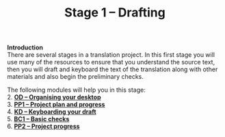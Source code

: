 ﻿---
title: Stage 1 – Drafting
---
**Introduction**  
There are several stages in a translation project. In this first stage you will use many of the resources to ensure that you understand the source text, then you will draft and keyboard the text of the translation along with other materials and also begin the preliminary checks.

The following modules will help you in this stage:  
2. [**OD – Organising your desktop**](2.OD.md)  
3. [**PP1 – Project plan and progress**](3.PP1.md)   
4. [**KD – Keyboarding your draft**](4.KD.md)  
5. [**BC1 – Basic checks**](5.BC1.md)  
6. [**PP2 – Project progress**](6.PP2.md)

